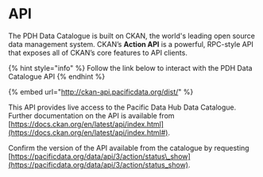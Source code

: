 # API

The PDH Data Catalogue is built on CKAN, the world's leading open source data management system. CKAN’s **Action API** is a powerful, RPC-style API that exposes all of CKAN’s core features to API clients.

{% hint style="info" %}
Follow the link below to interact with the PDH Data Catalogue API
{% endhint %}

{% embed url="http://ckan-api.pacificdata.org/dist/" %}

This API provides live access to the Pacific Data Hub Data Catalogue. Further documentation on the API is available from [https://docs.ckan.org/en/latest/api/index.html](https://docs.ckan.org/en/latest/api/index.html#).

Confirm the version of the API available from the catalogue by requesting [https://pacificdata.org/data/api/3/action/status\_show](https://pacificdata.org/data/api/3/action/status_show).

